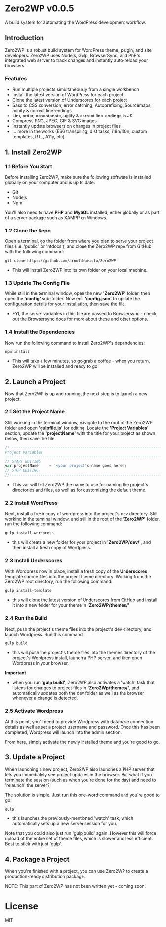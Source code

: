 # Zero2WP v0.0.5
A build system for automating the WordPress development workflow.

## Introduction
Zero2WP is a robust build system for WordPress theme, plugin, and site developers. Zero2WP uses Nodejs, Gulp, BrowserSync, and PhP's integrated web server to track changes and instantly auto-reload your browsers. 

### Features
- Run multiple projects simultaneously from a single workbench
- Install the latest version of WordPress for each project
- Clone the latest version of Underscores for each project
- Sass to CSS conversion, error catching, Autoprefixing, Sourcemaps, minify & correct line-endings
- Lint, order, concatenate, uglify & correct line-endings in JS
- Compress PNG, JPEG, GIF & SVG images
- Instantly update browsers on changes in project files
- ... more in the works (ES6 transpiling, dist tasks, i18n/l10n, custom templates, RTL, A11y, etc)

## 1. Install Zero2WP

### 1.1 Before You Start

Before installing Zero2WP, make sure the following software is installed globally on your computer and is up to date:

- Git
- Nodejs
- Npm

You'll also need to have **PHP** and **MySQL** installed, either globally or as part of a server package such as XAMPP on Windows.

### 1.2 Clone the Repo

Open a terminal, go the folder from where you plan to serve your project files (i.e. 'public', or 'htdocs'), and clone the Zero2WP repo from GitHub with the following command:

```
git clone https://github.com/arnoldNuvisto/Zero2WP
```

- This will install Zero2WP into its own folder on your local machine. 

### 1.3 Update The Config File

While still in the terminal window, open the new **'Zero2WP'** folder, then open the **'config'** sub-folder. Now edit **'config.json'** to update the configuration details for your installation, then save the file.

- FYI, the server variables in this file are passed to Browsersync - check out the Browsersync docs for more about these and other options.

### 1.4 Install the Dependencies

Now run the following command to install Zero2WP's dependencies:

```
npm install
```

- This will take a few minutes, so go grab a coffee - when you return, Zero2WP will be installed and ready to go!

## 2. Launch a Project

Now that Zero2WP is up and running, the next step is to launch a new project.

### 2.1 Set the Project Name 

Still working in the terminal window, navigate to the root of the Zero2WP folder and open **'gulpfile.js'** for editing. Locate the **'Project Variables'** section, update the **'projectName'** with the title for your project as shown below, then save the file.

```javascript
/* -------------------------------------------------------------------------------------------------
Project Variables
-------------------------------------------------------------------------------------------------- */
// START EDITING
var projectName		= '<your project's name goes here>;
// STOP EDITING
//--------------------------------------------------------------------------------------------------
```
- This var will tell Zero2WP the name to use for naming the project's directories and files, as well as for customizing the default theme.

### 2.2 Install WordPress

Next, install a fresh copy of wordpress into the project's dev directory. Still working in the terminal window, and still in the root of the **'Zero2WP'** folder, run the following command:

```
gulp install-wordpress
```
- this will create a new folder for your project in **'Zero2WP/dev/'**, and then install a fresh copy of Wordpress.

### 2.3 Install Underscores

With Wordpress now in place, install a fresh copy of the **Underscores** template source files into the project theme directory. Working from the Zero2WP root directory, run the following command:

``` 
gulp install-template
```

- this will clone the latest version of Underscores from GitHub and install it into a new folder for your theme in **'Zero2WP/themes/'** 


### 2.4 Run the Build

Next, push the project's theme files into the project's dev directory, and launch Wordpress. Run this command:

```
gulp build
```
- this will push the project's theme files into the themes directory of the project's Wordpress install, launch a PHP server, and then open Wordpress in your browser.

**Important**

- when you run **'gulp build'**, Zero2WP also activates a 'watch' task that listens for changes to project files in **'Zero2Wp/themes/'**, and automatically updates both the dev folder as well as the browser whenever a change is detected.

### 2.5 Activate Wordpress

At this point, you'll need to provide Wordpress with database connection details as well as set a project username and password. Once this has been completed, Wordpress will launch into the admin section. 

From here, simply activate the newly installed theme and you're good to go.

## 3. Update a Project

When launching a new project, Zero2WP also launches a PHP server that lets you immediately see project updates in the browser. But what if you terminate the session (such as when you're done for the day) and need to 'relaunch' the server?

The solution is simple. Just run this one-word command and you're good to go:

```
gulp
```
- this launches the previously-mentioned 'watch' task, which automatically sets up a new server session for you.

Note that you could also just run 'gulp build' again. However this will force upload of the entire set of theme files, which is slower and less efficient. Best to stick with just 'gulp'.

## 4. Package a Project

When you're finished with a project, you can use Zero2WP to create a production-ready distribution package. 

NOTE: This part of Zero2WP has not been written yet - coming soon.

# License
MIT
